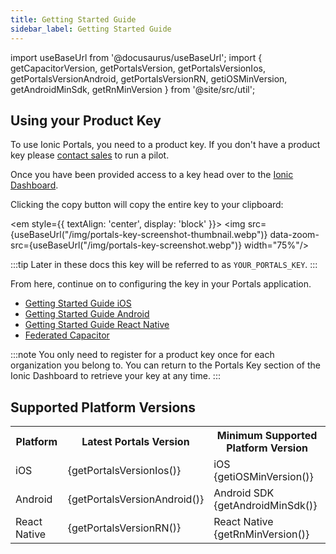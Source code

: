 ```yaml
---
title: Getting Started Guide
sidebar_label: Getting Started Guide
---
```


import useBaseUrl from '@docusaurus/useBaseUrl';
import { getCapacitorVersion, getPortalsVersion, getPortalsVersionIos, getPortalsVersionAndroid, getPortalsVersionRN, getiOSMinVersion, getAndroidMinSdk, getRnMinVersion } from '@site/src/util';

## Using your Product Key

To use Ionic Portals, you need to a product key. If you don't have a product key please [contact sales](https://ionic.io/demo?source=portals) to run a pilot.

Once you have been provided access to a key head over to the [Ionic Dashboard](https://dashboard.ionicframework.com/portals).

Clicking the copy button will copy the entire key to your clipboard:

<em style={{
  textAlign: 'center',
  display: 'block'
}}>
<img src={useBaseUrl("/img/portals-key-screenshot-thumbnail.webp")} data-zoom-src={useBaseUrl("/img/portals-key-screenshot.webp")} width="75%"/></em>

:::tip
Later in these docs this key will be referred to as `YOUR_PORTALS_KEY`.
:::

From here, continue on to configuring the key in your Portals application.

- [Getting Started Guide iOS](./for-ios/quick-start)
- [Getting Started Guide Android](./for-android/guide)
- [Getting Started Guide React Native](./for-react-native/guide)
- [Federated Capacitor](./for-capacitor/overview)

:::note
You only need to register for a product key once for each organization you belong to. You can return to the Portals Key section of the Ionic Dashboard to retrieve your key at any time.
:::

## Supported Platform Versions

<table>
  <tr>
    <th>Platform</th>
    <th>Latest Portals Version</th>
    <th>Minimum Supported Platform Version</th>
  </tr>
  <tr>
    <td>iOS</td>
    <td>{getPortalsVersionIos()}</td>
    <td>iOS {getiOSMinVersion()}</td>
  </tr>
  <tr>
    <td>Android</td>
    <td>{getPortalsVersionAndroid()}</td>
    <td>Android SDK {getAndroidMinSdk()}</td>
  </tr>
  <tr>
    <td>React Native</td>
    <td>{getPortalsVersionRN()}</td>
    <td>React Native {getRnMinVersion()}</td>
  </tr>
</table>
